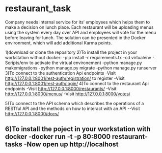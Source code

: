 # restaurant_task
Company needs internal service for its’ employees which helps them to make a decision on lunch place. Each restaurant will be uploading menus using the system every day over API and employees will vote for the menu before leaving for lunch. The solution can be presented in the Docker environment, which will add additional Karma points.

1)download or clone the repository
2)To install the project in your workstation without docker:
    -pip install -r requirements.tx
    -cd virtualenv
    -. Scripts/env to activate the virtual environement
    -python manage.py makemigrations
    -python manage.py migrate
    -python manage.py runserver
3)To connect to the authentication Api endpoints
   -Visit http://127.0.0.1:8001/rest-auth/registration/ to register
   -Visit http://127.0.0.1:8001/rest-auth/login/
4)To connect to the restaurant Api endpoints
   -Visit http://127.0.0.1:8000/restaurants/
   -Visit http://127.0.0.1:8000/menus/
   -Visit http://127.0.0.1:8000/votes/
   
5)To connect to the API schema  which describes the operations of a RESTful API and the methods on how to interact with an API
  --Visit http://127.0.0.1:8000/docs/
  
6)To install the poject in your workstation with docker
  -docker run -t -p 80:8000  restaurant-tasks 
  -Now open up http://localhost
  -
